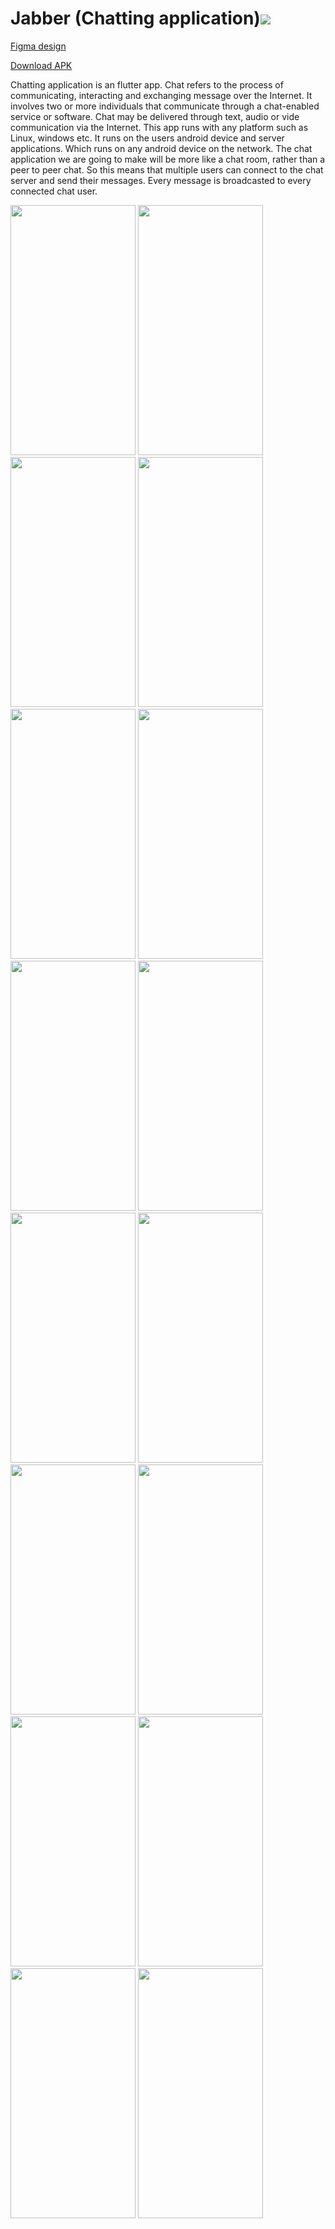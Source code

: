 # Jabber (Chatting application)<a href="https://github.com/chitraarasu/Jabber/blob/master/LICENSE" alt="GitHub license"><img src="https://img.shields.io/badge/License-GPL%20v3-blue.svg" ></a>

<a href="https://www.figma.com/proto/FdZiXa1y3BM0SOGxSC1D5D/Jabber?node-id=0%3A1&scaling=scale-down&page-id=0%3A1&starting-point-node-id=167%3A46&show-proto-sidebar=1">Figma design</a>

<a href="https://drive.google.com/file/d/1NKk02JQcZkKCVzNKhj4ne0mrtt76Am2l/view?usp=sharing">Download APK</a>

Chatting application is an flutter app. Chat refers to the process of communicating, interacting and exchanging message over the Internet.  It involves two or more individuals that communicate through a chat-enabled service or software.  Chat may be delivered through text, audio or vide communication via the Internet.
This app runs with any platform such as Linux, windows etc.  It runs on the users android device and server applications.  Which runs on any android device on the network. 
The chat application we are going to make will be more like a chat room, rather than a peer to peer chat.  So this means that multiple users can connect to the chat server and send their messages.  Every message is broadcasted to every connected chat user.

<p float="left">
  <img src="https://user-images.githubusercontent.com/75994428/210581236-b68b9ded-820f-4bb0-bec7-a9192ded530a.jpg" width="200" height="400" />
  <img src="https://user-images.githubusercontent.com/75994428/210581240-8677a4bf-f199-41b2-b01f-e4ddcdb341a2.jpg" width="200" height="400" />
  <img src="https://user-images.githubusercontent.com/75994428/210581243-2dbc8c34-2405-492a-9ae0-ebfd2d45638b.jpg" width="200" height="400" />
  <img src="https://user-images.githubusercontent.com/75994428/210581247-4354bd27-8f79-40b7-94fa-1092e9fb0a10.jpg" width="200" height="400" />
  <img src="https://user-images.githubusercontent.com/75994428/210581250-f0fbf6b6-8153-415e-b339-0330dff839d8.jpg" width="200" height="400" />
  <img src="https://user-images.githubusercontent.com/75994428/210581254-5517e0b4-308a-4b05-b80f-edaebf98dc43.jpg" width="200" height="400" />
  <img src="https://user-images.githubusercontent.com/75994428/210581260-e4df3f47-9754-42ae-83e9-5f9e4adebcd0.jpg" width="200" height="400" />
  <img src="https://user-images.githubusercontent.com/75994428/210581202-f4ed92d6-eb2f-4afd-857b-e28e310ca58b.jpg" width="200" height="400" />
  <img src="https://user-images.githubusercontent.com/75994428/210581209-b8163985-c270-4b4d-9543-05c88e79c3b4.jpg" width="200" height="400" />
  <img src="https://user-images.githubusercontent.com/75994428/210581215-0c0d394e-e03b-4a51-a011-c40249d81151.jpg" width="200" height="400" />
  <img src="https://user-images.githubusercontent.com/75994428/210581220-5840728b-4474-47eb-9e0c-f3db520ff672.jpg" width="200" height="400" />
  <img src="https://user-images.githubusercontent.com/75994428/210581224-7c50acac-f41c-48a8-90fb-cc8abe478b5d.jpg" width="200" height="400" /> 
  <img src="https://user-images.githubusercontent.com/75994428/210581226-254000e3-3f4e-4da2-95f4-2cfcc1d11183.jpg" width="200" height="400" /> 
  <img src="https://user-images.githubusercontent.com/75994428/210581229-6b047636-585b-4a6e-bfbe-2ae41118e573.jpg" width="200" height="400" /> 
  <img src="https://user-images.githubusercontent.com/75994428/210581231-1f85ab15-a2aa-4c1f-979e-1514480c43c3.jpg" width="200" height="400" /> 
  <img src="https://user-images.githubusercontent.com/75994428/210581233-369da88f-3977-4f46-a61f-29e0f7d0604d.jpg" width="200" height="400" />

</p>
